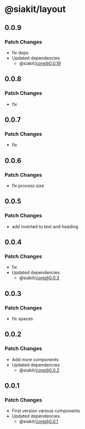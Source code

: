 # @siakit/layout

## 0.0.9

### Patch Changes

- fix deps
- Updated dependencies
  - @siakit/core@0.0.19

## 0.0.8

### Patch Changes

- fix

## 0.0.7

### Patch Changes

- fix

## 0.0.6

### Patch Changes

- fix process size

## 0.0.5

### Patch Changes

- add inverted to text and heading

## 0.0.4

### Patch Changes

- fix
- Updated dependencies
  - @siakit/core@0.0.3

## 0.0.3

### Patch Changes

- fix spaces

## 0.0.2

### Patch Changes

- Add more components
- Updated dependencies
  - @siakit/core@0.0.2

## 0.0.1

### Patch Changes

- First version various components
- Updated dependencies
  - @siakit/core@0.0.1
